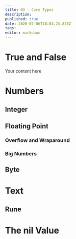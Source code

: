 ```yaml
---
title: 03 - Core Types
description: 
published: true
date: 2020-07-06T18:03:25.875Z
tags: 
editor: markdown
---
```


# True and False
Your content here



# Numbers
## Integer


## Floating Point


### Overflow and Wraparound
### Big Numbers


## Byte


# Text
## Rune

# The nil Value